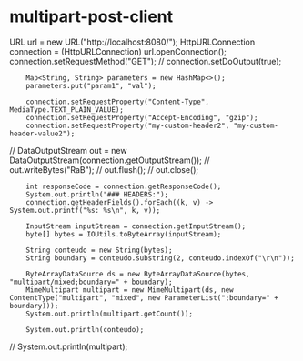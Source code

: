 # multipart-post-client

URL url = new URL("http://localhost:8080/");
        HttpURLConnection connection = (HttpURLConnection) url.openConnection();
        connection.setRequestMethod("GET");
//        connection.setDoOutput(true);

        Map<String, String> parameters = new HashMap<>();
        parameters.put("param1", "val");

        connection.setRequestProperty("Content-Type", MediaType.TEXT_PLAIN_VALUE);
        connection.setRequestProperty("Accept-Encoding", "gzip");
        connection.setRequestProperty("my-custom-header2", "my-custom-header-value2");

//        DataOutputStream out = new DataOutputStream(connection.getOutputStream());
//        out.writeBytes("RaB");
//        out.flush();
//        out.close();

        int responseCode = connection.getResponseCode();
        System.out.println("### HEADERS:");
        connection.getHeaderFields().forEach((k, v) -> System.out.printf("%s: %s\n", k, v));

        InputStream inputStream = connection.getInputStream();
        byte[] bytes = IOUtils.toByteArray(inputStream);

        String conteudo = new String(bytes);
        String boundary = conteudo.substring(2, conteudo.indexOf("\r\n"));

        ByteArrayDataSource ds = new ByteArrayDataSource(bytes, "multipart/mixed;boundary=" + boundary);
        MimeMultipart multipart = new MimeMultipart(ds, new ContentType("multipart", "mixed", new ParameterList(";boundary=" + boundary)));
        System.out.println(multipart.getCount());

        System.out.println(conteudo);
//        System.out.println(multipart);
